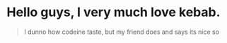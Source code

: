 # Hello guys, I very much love kebab.
> I dunno how codeine taste, but my friend does and says its nice so
